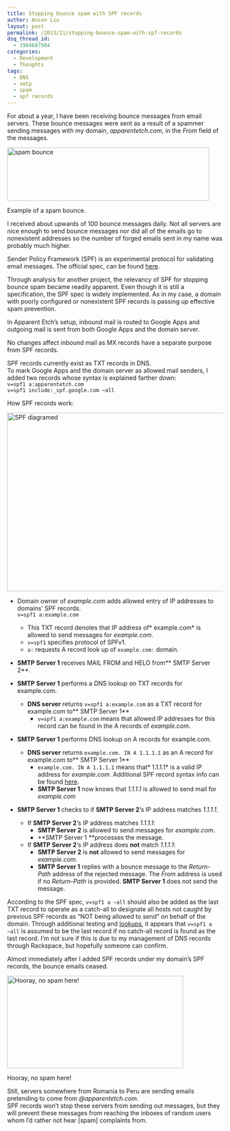 ```yaml
---
title: Stopping bounce spam with SPF records
author: Anson Liu
layout: post
permalink: /2013/11/stopping-bounce-spam-with-spf-records
dsq_thread_id:
  - 1984687984
categories:
  - Development
  - Thoughts
tags:
  - DNS
  - smtp
  - spam
  - spf records
---
```

For about a year, I have been receiving bounce messages from email servers. These bounce messages were sent as a result of a spammer sending messages with my domain, *apparentetch.com*, in the *From* field of the messages.

<div id="attachment_2792" style="width: 482px" class="wp-caption aligncenter">
  <img class="size-full wp-image-2792" alt="spam bounce" src="https://ansonliu.com/wp-content/uploads/2013/11/spam-bounce.png" width="472" height="124" /><p class="wp-caption-text">
    Example of a spam bounce.
  </p>
</div>

I received about upwards of 100 bounce messages daily. Not all servers are nice enough to send bounce messages nor did all of the emails go to nonexistent addresses so the number of forged emails sent in my name was probably much higher.

Sender Policy Framework (SPF) is an experimental protocol for validating email messages. The official spec, can be found <a href="http://tools.ietf.org/html/rfc4408" target="_blank">here</a>.

Through analysis for another project, the relevancy of SPF for stopping bounce spam became readily apparent. Even though it is still a specification, the SPF spec is widely implemented. As in my case, a domain with poorly configured or nonexistent SPF records is passing up effective spam prevention.

In Apparent Etch&#8217;s setup, inbound mail is routed to Google Apps and outgoing mail is sent from both Google Apps and the domain server.

No changes affect inbound mail as MX records have a separate purpose from SPF records.

SPF records currently exist as TXT records in DNS.  
To mark Google Apps and the domain server as allowed mail senders, I added two records whose syntax is explained farther down:  
`v=spf1 a:apparentetch.com`  
`v=spf1 include:_spf.google.com ~all`

How SPF records work:

[<img alt="SPF diagramed" src="https://ansonliu.com/wp-content/uploads/2013/11/spf-diagram-1024x682.png" width="625" height="416" />][1]

*   Domain owner of *example.co*m adds allowed entry of IP addresses to domains&#8217; SPF records.  
    `v=spf1 a:example.com` 
    *   This TXT record denotes that IP address of* example.com* is allowed to send messages for *example.com*.
    *   `v=spf1` specifies protocol of SPFv1.
    *   `a:` requests A record look up of `example.com:` domain.

*   **SMTP Server 1** receives MAIL FROM and HELO from** SMTP Server 2**.
*   **SMTP Server 1** performs a DNS lookup on TXT records for example.com. 
    *   **DNS server** returns `v=spf1 a:example.com` as a TXT record for example.com to** SMTP Server 1** 
        *   `v=spf1 a:example.com` means that allowed IP addresses for this record can be found in the A records of *example.com*.
*   **SMTP Server 1** performs DNS lookup on A records for example.com. 
    *   **DNS server** returns `example.com. IN A 1.1.1.1` as an A record for example.com to** SMTP Server 1** 
        *   `example.com. IN A 1.1.1.1` means that* 1.1.1.1* is a valid IP address for *example.com*. Additional SPF record syntax info can be found <a href="http://www.openspf.org/SPF_Record_Syntax" target="_blank">here</a>.
        *   **SMTP Server 1** now knows that *1.1.1.1* is allowed to send mail for *example.com*
*   **SMTP Server 1** checks to if **SMTP Server 2**&#8216;s IP address matches *1.1.1.1*. 
    *   If **SMTP Server 2**&#8216;s IP address matches *1.1.1.1*: 
        *   **SMTP Server 2** is allowed to send messages for *example.com*.
        *   **SMTP Server 1 **processes the message.
    *   If **SMTP Server 2**&#8216;s IP address does **not** match *1.1.1.1*: 
        *   **SMTP Server 2** is **not** allowed to send messages for *example.com*.
        *   **SMTP Server 1** replies with a bounce message to the *Return-Path* address of the rejected message. The *From* address is used if no *Return-Path* is provided. **SMTP Server 1** does not send the message.

According to the SPF spec, `v=spf1 a ~all` should also be added as the last TXT record to operate as a catch-all to designate all hosts not caught by previous SPF records as &#8220;NOT being allowed to send&#8221; on behalf of the domain. Through additional testing and <a title="Lookup apparentetch.com SPF records" href="http://mxtoolbox.com/SuperTool.aspx?action=mx%3aapparentetch.com&run=toolpage" target="_blank">lookups</a>, it appears that `v=spf1 a ~all` is assumed to be the last record if no catch-all record is found as the last record. I&#8217;m not sure if this is due to my management of DNS records through Rackspace, but hopefully someone can confirm.

Almost immediately after I added SPF records under my domain&#8217;s SPF records, the bounce emails ceased.

<div id="attachment_2778" style="width: 421px" class="wp-caption aligncenter">
  <img class="size-full wp-image-2778" alt="Hooray, no spam here!" src="https://ansonliu.com/wp-content/uploads/2013/11/no-spam.png" width="411" height="215" /><p class="wp-caption-text">
    Hooray, no spam here!
  </p>
</div>

Still, servers somewhere from Romania to Peru are sending emails pretending to come from *@apparentetch.com*.  
SPF records won&#8217;t stop these servers from sending out messages, but they will prevent these messages from reaching the inboxes of random users whom I&#8217;d rather not hear [spam] complaints from.

 [1]: https://ansonliu.com/wp-content/uploads/2013/11/spf-diagram.png